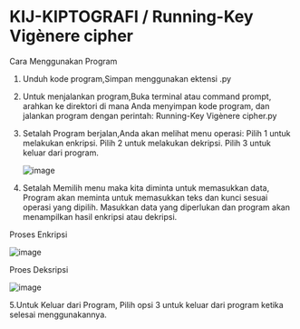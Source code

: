 # KIJ-KIPTOGRAFI / Running-Key Vigènere cipher

Cara Menggunakan Program

1. Unduh kode program,Simpan menggunakan ektensi .py
2. Untuk menjalankan program,Buka terminal atau command prompt, arahkan ke direktori di mana Anda menyimpan kode program, dan jalankan program dengan perintah: Running-Key Vigènere cipher.py
3. Setalah Program berjalan,Anda akan melihat menu operasi:
    Pilih 1 untuk melakukan enkripsi.
    Pilih 2 untuk melakukan dekripsi.
    Pilih 3 untuk keluar dari program.


   ![image](https://github.com/satrioabdi/KIJ-KIPTOGRAFI/assets/44046213/46c7bbcf-5784-4755-bc2a-677a76f4f9ca)


5. Setalah Memilih menu maka kita diminta untuk memasukkan data, Program akan meminta  untuk memasukkan teks dan kunci sesuai operasi yang dipilih. Masukkan data yang diperlukan dan program akan menampilkan hasil enkripsi atau dekripsi.

Proses Enkripsi


![image](https://github.com/satrioabdi/KIJ-KIPTOGRAFI/assets/44046213/24852913-7303-4069-a699-f762142e626b)


Proes Deksripsi


![image](https://github.com/satrioabdi/KIJ-KIPTOGRAFI/assets/44046213/71cc96c6-5229-4315-9d4e-42845717a82c)


5.Untuk Keluar dari Program, Pilih opsi 3 untuk keluar dari program ketika selesai menggunakannya.
